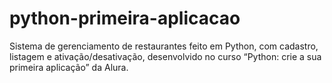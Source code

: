 # python-primeira-aplicacao
Sistema de gerenciamento de restaurantes feito em Python, com cadastro, listagem e ativação/desativação, desenvolvido no curso “Python: crie a sua primeira aplicação” da Alura.
